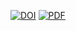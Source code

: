 

[![DOI](https://zenodo.org/badge/DOI/10.5281/zenodo.17437907.svg)](https://doi.org/10.5281/zenodo.17437907)
[![PDF](https://img.shields.io/badge/📄_Full_PDF-EC1C24?style=for-the-badge)](https://github.com/ArkOkupski-WAT/The-Mechanism-of-p-Gluon-Geometry-in-Time-Dilation/raw/main/The_Mechanism_of_p_Gluon_Geometry_in_Time_Dilation.pdf)

